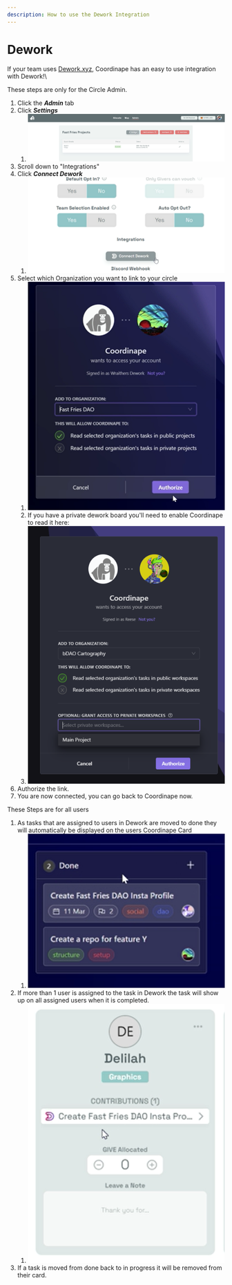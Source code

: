 ```yaml
---
description: How to use the Dework Integration
---
```


# Dework

If your team uses [Dework.xyz](https://dework.xyz/), Coordinape has an easy to use integration with Dework!\\

These steps are only for the Circle Admin.

1. Click the _**Admin**_ tab
2. Click _**Settings**_
   1. ![](<../../.gitbook/assets/image (2) (4).png>)
3. Scroll down to "Integrations"
4. Click _**Connect Dework**_
   1. ![](<../../.gitbook/assets/image (10).png>)
5. Select which Organization you want to link to your circle
   1. ![](<../../.gitbook/assets/image (5) (3).png>)
   2. If you have a private dework board you'll need to enable Coordinape to read it here:
   3. ![](<../../.gitbook/assets/image (7) (3).png>)
6. Authorize the link.
7. You are now connected, you can go back to Coordinape now.

These Steps are for all users

1. As tasks that are assigned to users in Dework are moved to done they will automatically be displayed on the users Coordinape Card
   1. ![](<../../.gitbook/assets/image (7).png>)
2. If more than 1 user is assigned to the task in Dework the task will show up on all assigned users when it is completed.
   1. ![](<../../.gitbook/assets/image (4) (2).png>)
3. If a task is moved from done back to in progress it will be removed from their card.
